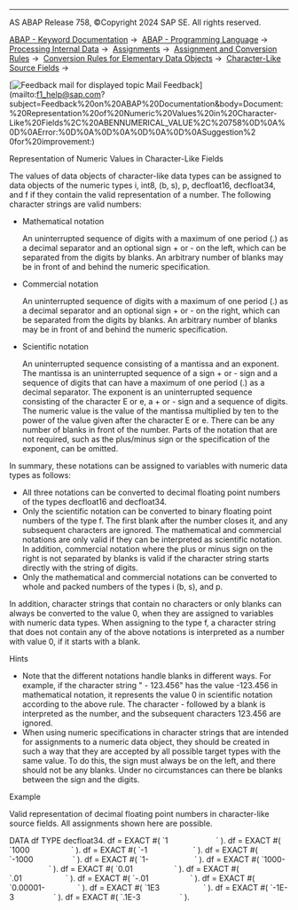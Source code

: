   

* * *

AS ABAP Release 758, ©Copyright 2024 SAP SE. All rights reserved.

[ABAP - Keyword Documentation](javascript:call_link\('abenabap.htm'\)) →  [ABAP - Programming Language](javascript:call_link\('abenabap_reference.htm'\)) →  [Processing Internal Data](javascript:call_link\('abenabap_data_working.htm'\)) →  [Assignments](javascript:call_link\('abenvalue_assignments.htm'\)) →  [Assignment and Conversion Rules](javascript:call_link\('abenconversion_rules.htm'\)) →  [Conversion Rules for Elementary Data Objects](javascript:call_link\('abenconversion_elementary.htm'\)) →  [Character-Like Source Fields](javascript:call_link\('abencharacter_source_fields.htm'\)) → 

 [![](Mail.gif?object=Mail.gif "Feedback mail for displayed topic") Mail Feedback](mailto:f1_help@sap.com?subject=Feedback%20on%20ABAP%20Documentation&body=Document:%20Representation%20of%20Numeric%20Values%20in%20Character-Like%20Fields%2C%20ABENNUMERICAL_VALUE%2C%20758%0D%0A%0D%0AError:%0D%0A%0D%0A%0D%0A%0D%0ASuggestion%2
0for%20improvement:)

Representation of Numeric Values in Character-Like Fields

The values of data objects of character-like data types can be assigned to data objects of the numeric types i, int8, (b, s), p, decfloat16, decfloat34, and f if they contain the valid representation of a number. The following character strings are valid numbers:

-   Mathematical notation
    
    An uninterrupted sequence of digits with a maximum of one period (.) as a decimal separator and an optional sign + or \- on the left, which can be separated from the digits by blanks. An arbitrary number of blanks may be in front of and behind the numeric specification.
    
-   Commercial notation
    
    An uninterrupted sequence of digits with a maximum of one period (.) as a decimal separator and an optional sign + or \- on the right, which can be separated from the digits by blanks. An arbitrary number of blanks may be in front of and behind the numeric specification.
    
-   Scientific notation
    
    An uninterrupted sequence consisting of a mantissa and an exponent. The mantissa is an uninterrupted sequence of a sign + or \- sign and a sequence of digits that can have a maximum of one period (.) as a decimal separator. The exponent is an uninterrupted sequence consisting of the character E or e, a + or \- sign and a sequence of digits. The numeric value is the value of the mantissa multiplied by ten to the power of the value given after the character E or e. There can be any number of blanks in front of the number. Parts of the notation that are not required, such as the plus/minus sign or the specification of the exponent, can be omitted.
    

In summary, these notations can be assigned to variables with numeric data types as follows:

-   All three notations can be converted to decimal floating point numbers of the types decfloat16 and decfloat34.
-   Only the scientific notation can be converted to binary floating point numbers of the type f. The first blank after the number closes it, and any subsequent characters are ignored. The mathematical and commercial notations are only valid if they can be interpreted as scientific notation. In addition, commercial notation where the plus or minus sign on the right is not separated by blanks is valid if the character string starts directly with the string of digits.
-   Only the mathematical and commercial notations can be converted to whole and packed numbers of the types i (b, s), and p.

In addition, character strings that contain no characters or only blanks can always be converted to the value 0, when they are assigned to variables with numeric data types. When assigning to the type f, a character string that does not contain any of the above notations is interpreted as a number with value 0, if it starts with a blank.

Hints

-   Note that the different notations handle blanks in different ways. For example, if the character string " - 123.456" has the value -123.456 in mathematical notation, it represents the value 0 in scientific notation according to the above rule. The character \- followed by a blank is interpreted as the number, and the subsequent characters 123.456 are ignored.
-   When using numeric specifications in character strings that are intended for assignments to a numeric data object, they should be created in such a way that they are accepted by all possible target types with the same value. To do this, the sign must always be on the left, and there should not be any blanks. Under no circumstances can there be blanks between the sign and the digits.

Example

Valid representation of decimal floating point numbers in character-like source fields. All assignments shown here are possible.

DATA df TYPE decfloat34.
df = EXACT #( \`1                      \` ).
df = EXACT #( \`1000                   \` ).
df = EXACT #( \`-1                     \` ).
df = EXACT #( \`-1000                  \` ).
df = EXACT #( \`1-                     \` ).
df = EXACT #( \`1000-                  \` ).
df = EXACT #( \`0.01                   \` ).
df = EXACT #( \`.01                    \` ).
df = EXACT #( \`-.01                   \` ).
df = EXACT #( \`0.00001-               \` ).
df = EXACT #( \`1E3                    \` ).
df = EXACT #( \`-1E-3                  \` ).
df = EXACT #( \`.1E-3                  \` ).
